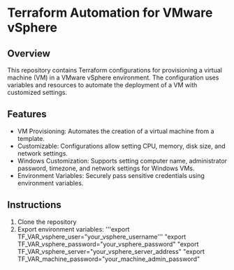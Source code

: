 # **Terraform Automation for VMware vSphere**

## **Overview**
This repository contains Terraform configurations for provisioning a virtual machine (VM) in a VMware vSphere environment.
The configuration uses variables and resources to automate the deployment of a VM with customized settings.

## **Features**
* VM Provisioning: Automates the creation of a virtual machine from a template.
* Customizable: Configurations allow setting CPU, memory, disk size, and network settings.
* Windows Customization: Supports setting computer name, administrator password, timezone, and network settings for Windows VMs.
* Environment Variables: Securely pass sensitive credentials using environment variables.

## **Instructions**
1. Clone the repository
2. Export environment variables:
   '''export TF_VAR_vsphere_user="your_vsphere_username'''
   "export TF_VAR_vsphere_password="your_vsphere_password"
   "export TF_VAR_vsphere_server="your_vsphere_server_address"
   "export TF_VAR_machine_password="your_machine_admin_password"
